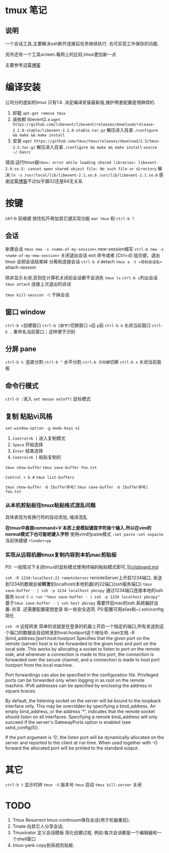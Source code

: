 # tmux 笔记
## 说明
一个会话工具,主要解决ssh断开连接后任务继续执行.
也可实现工作保存的功能.

另外还有一个工具screen.看网上的比较,tmux更加新一点

主要参考这篇[博客](http://tangosource.com/blog/a-tmux-crash-course-tips-and-tweaks/)


# 编译安装
公司分的虚拟机tmux 只有1.6. 决定编译安装最新版,维护两套配置是很麻烦的.

1. 卸载
`apt-get remove tmux`
2. 装依赖
libevent2.x
`wget https://github.com/libevent/libevent/releases/download/release-2.1.8-stable/libevent-2.1.8-stable.tar.gz`
解压进入目录`./configure && make && make install`
3. 安装
`wget https://github.com/tmux/tmux/releases/download/2.5/tmux-2.5.tar.gz`
解压进入目录`./configure && make && make install`
`source ~/.basrc`

错误:运行tmux报`tmux: error while loading shared libraries: libevent-2.0.so.5: cannot open shared object file: No such file or directory`
解决:`ln -s /usr/local/lib/libevent-2.1.so.6 /usr/lib/libevent-2.1.so.6` 
感谢这篇[博客](http://blog.csdn.net/alvine008/article/details/48027687)不过似乎跟32还是64无关系

# 按键
ctrl-b 前缀键 按住松开再加其它键实现功能
`man tmux` 和 `ctrl-b ?`
## 会话
新建会话
`tmux new -s <name-of-my-session>` new-session缩写
`ctrl-b new -s <name-of-my-new-session>`
关闭退出会话
exit 命令或者 [Ctrl+d] 组合键，退出 tmux 会把会话结束掉
分离和连接会话
`ctrl-b d` detach
`tmux a -t <目标会话名>` attach-session

除非显示关闭,否则在计算机关闭前会话都不会消失
`tmux ls` `ctrl-b s`列出会话
`tmux attach` 连接上次退出的会话

`tmux kill-session -t` 干掉会话
## 窗口 window

`ctrl-b c`创建窗口
`ctrl-b [数字]`切换窗口 `n`后 `p`前
`ctrl-b &` 	关闭当前窗口
`ctrl-b ,` 	重命名当前窗口；这样便于识别
## 分屏 pane
`ctrl-b % `竖直分割
`ctrl-b "` 水平分割
`ctrl-b 方向键`切换
`ctrl-b x` 	关闭当前面板

## 命令行模式
`ctrl-b :`进入
`set mouse on[off]` 鼠标模式

## 复制 粘贴vi风格
`set-window-option -g mode-keys vi`
1) `Control+b [` 进入复制模式
2) `Space` 开始选择
4) `Enter` 结束选择
5) `Control+b ]` 粘贴复制的


`tmux show-buffer`
`tmux save-buffer foo.txt`

`Control + b #`
`tmux list-buffers`

`tmux show-buffer -b [buffer序号]`
`tmux save-buffer -b [buffer序号] foo.txt`

### 从本机剪贴板往tmux粘贴格式混乱问题
具体表现为有换行符的自动添加, 缩进混乱

**在tmux中直接command+V 本质上是模拟键盘字符挨个输入.所以在vim的normal模式下也可能呢键入字符**
使用vim的paste模式
`:set paste`
`:set nopaste`
当前快捷键
`<leader>pp`

### 实现从远程机器tmux复制内容到本机mac剪贴板
PS: 一般情况下关闭tmux的鼠标模式使用终端的粘贴模式即可,见[clipboard.md](clipboard.md)

`ssh -R 1234:localhost:22 remoteServer` remoteServer上开启1234端口, 发送到1234的数据会被**转发**到localhost(本地机器)的22端口(ssh服务端口)
`tmux save-buffer - | ssh -p 1234 localhost pbcopy` 通过1234端口连接本地的ssh服务
`bind C-c run "tmux save-buffer - | ssh -p 1234 localhost pbcopy"`
基于`tmux save-buffer - | ssh host pbcopy`
需要开启mac的ssh.系统偏好设置-共享. 还需要配置密钥登录 和一些安全选项.
PS:配置可用alias和~/.ssh/config简化

`ssh -R` 远程转发  简单的说就是在登录的机器上开启一个指定的端口,所有发送到这个端口的数据会自动转发到host:hostport这个地址中.
man文档
-R [bind_address:]port:host:hostport
 Specifies that the given port on the remote (server) host is to be forwarded to the given host and port on the local side.  This works by allocating a
 socket to listen to port on the remote side, and whenever a connection is made to this port, the connection is forwarded over the secure channel, and a
 connection is made to host port hostport from the local machine.

 Port forwardings can also be specified in the configuration file.  Privileged ports can be forwarded only when logging in as root on the remote machine.
 IPv6 addresses can be specified by enclosing the address in square braces.

 By default, the listening socket on the server will be bound to the loopback interface only.  This may be overridden by specifying a bind_address.  An
 empty bind_address, or the address ‘*’, indicates that the remote socket should listen on all interfaces.  Specifying a remote bind_address will only
 succeed if the server's GatewayPorts option is enabled (see sshd_config(5)).

 If the port argument is ‘0’, the listen port will be dynamically allocated on the server and reported to the client at run time.  When used together
 with -O forward the allocated port will be printed to the standard output.


 


# 其它
`ctrl-b t` 显示时钟
`tmux -V` 版本号
`tmux`  启动
`tmux kill-server`  关闭

# TODO 
1. Tmux Resurrect  tmux-continuum保存会话(用于机器重启); 
2. Tmate 向其它人分享会话; 
3. Tmuxinator 定义会话模板 简化创建过程. 例如:每次会话都是一个编辑器和一个shell窗口
4. tmux-yank copy到系统剪贴板.

 